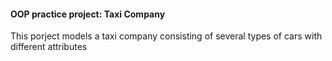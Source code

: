 #### OOP practice project: Taxi Company

This porject models a taxi company consisting of several types of cars with different attributes